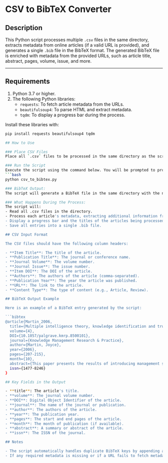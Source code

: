# CSV to BibTeX Converter

## Description
This Python script processes multiple `.csv` files in the same directory, extracts metadata from online articles (if a valid URL is provided), and generates a single `.bib` file in the BibTeX format. The generated BibTeX file is enriched with metadata from the provided URLs, such as article title, abstract, pages, volume, issue, and more.

---

## Requirements
1. Python 3.7 or higher.
2. The following Python libraries:
   - `requests`: To fetch article metadata from the URLs.
   - `beautifulsoup4`: To parse HTML and extract metadata.
   - `tqdm`: To display a progress bar during the process.

Install these libraries with:
```bash
pip install requests beautifulsoup4 tqdm

## How to Use

### Place CSV Files
Place all `.csv` files to be processed in the same directory as the script.

### Run the Script
Execute the script using the command below. You will be prompted to provide the desired output BibTeX file name:
```bash
python csv_to_bibtex.py

### BibTeX Output:
The script will generate a BibTeX file in the same directory with the name you specify.

### What Happens During the Process:
The script will:
- Read all .csv files in the directory.
- Process each article's metadata, extracting additional information from its URL.
- Display a progress bar and the titles of the articles being processed.
- Save all entries into a single .bib file.

## CSV Input Format

The CSV files should have the following column headers:

- **Item Title**: The title of the article.
- **Publication Title**: The journal or conference name.
- **Journal Volume**: The volume number.
- **Journal Issue**: The issue number.
- **Item DOI**: The DOI of the article.
- **Authors**: The authors of the article (comma-separated).
- **Publication Year**: The year the article was published.
- **URL**: The link to the article.
- **Content Type**: The type of content (e.g., Article, Review).

## BibTeX Output Example

Here is an example of a BibTeX entry generated by the script:

```bibtex
@article{Martin_2006,
  title={Multiple intelligence theory, knowledge identification and trust},
  volume={4},
  DOI={10.1057/palgrave.kmrp.8500101},
  journal={Knowledge Management Research & Practice},
  author={Martin, Joyce},
  year={2006},
  pages={207-215},
  month={10},
  abstract={This paper presents the results of introducing management students to Gardner's theory of multiple intelligences as a means of increasing respect for the knowledge and abilities of others, which in turn, may increase levels of trust in the ability of others, willingness to share knowledge and trust in equity of knowledge exchanges. The results indicate that most of the participants agreed that the theory raised their awareness of the knowledge of others as well as respect for the knowledge of...
  issn={1477-8246}
}

## Key Fields in the Output

- **title**: The article's title.
- **volume**: The journal volume number.
- **DOI**: Digital Object Identifier of the article.
- **journal**: The name of the journal or publication.
- **author**: The authors of the article.
- **year**: The publication year.
- **pages**: The start and end pages of the article.
- **month**: The month of publication (if available).
- **abstract**: A summary or abstract of the article.
- **issn**: The ISSN of the journal.

## Notes

- The script automatically handles duplicate BibTeX keys by appending a letter (e.g., `Martin_2006a`, `Martin_2006b`).
- If any required metadata is missing or if a URL fails to fetch metadata, the script will gracefully skip that information.
